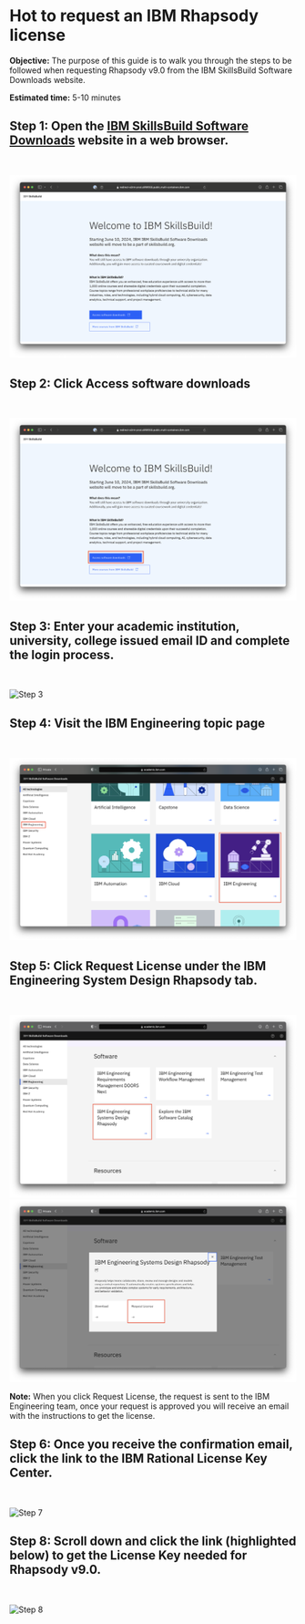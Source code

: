 # Hot to request an IBM Rhapsody license

**Objective:**
The purpose of this guide is to walk you through the steps to be followed when requesting Rhapsody v9.0 from the IBM SkillsBuild Software Downloads website.

**Estimated time:** 5-10 minutes


## Step 1: Open the [IBM SkillsBuild Software Downloads](https://ibm.com/academic) website in a web browser.
<br />

![Step 1](images/step1n.png)

## Step 2: Click **Access software downloads**
<br />

![Step 2](images/step2n.png)

## Step 3: Enter your academic institution, university, college issued email ID and complete the login process.
<br />

![Step 3](images/step3.png)

## Step 4: Visit the IBM Engineering topic page
<br />

![Step 4](images/step4nrap.png)

## Step 5: Click Request License under the  IBM Engineering System Design Rhapsody tab. 
<br />

![Step 6](images/step5nrap.png)
![Step 6b](images/step5bnrap.png)

**Note:** When you click Request License, the request is sent to the IBM Engineering team, once your request is approved you will receive an email with the instructions to get the license.
<br />

## Step 6: Once you receive the confirmation email, click the link to the IBM Rational License Key Center.
<br />

![Step 7](images/step7.png)

## Step 8: Scroll down and click the link (highlighted below) to get the License Key needed for Rhapsody v9.0.
<br />

![Step 8](images/step8.png)

